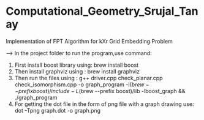 # Computational_Geometry_Srujal_Tanay
Implementation of FPT Algorithm for kXr Grid Embedding Problem

--> In the project folder to run the program,use command:
  1) First install boost library using: brew install boost
  2) Then install graphviz using      : brew install graphviz
  3) Then run the files using :
     g++ driver.cpp check_planar.cpp check_isomorphism.cpp -o graph_program -I$(brew --prefix boost)/include -L$(brew --prefix boost)/lib -lboost_graph && ./graph_program
  4) For getting the dot file in the form of png file with a graph drawing use: dot -Tpng graph.dot -o graph.png


